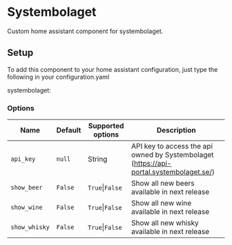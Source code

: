 # Systembolaget
Custom home assistant component for systembolaget.

## Setup
To add this component to your home assistant configuration, just type the following in your configuration.yaml

systembolaget:

### Options

|Name            |Default       |Supported options                                 |Description                                                                                                                                                                                                                                                                                                                                    |
| -------------- | ------------ | ------------------------------------------------ | --------------------------------------------------------------------------------------------------------------------------------------------------------------------------------------------------------------------------------------------------------------------------------------------------------------------------------------------- |
|`api_key`       |`null`        |String                                            |API key to access the api owned by Systembolaget (https://api-portal.systembolaget.se/)
|`show_beer`     |`False`       |`True`\|`False`                                   |Show all new beers available in next release
|`show_wine`     |`False`       |`True`\|`False`                                   |Show all new wine available in next release
|`show_whisky`   |`False`       |`True`\|`False`                                   |Show all new whisky available in next release

